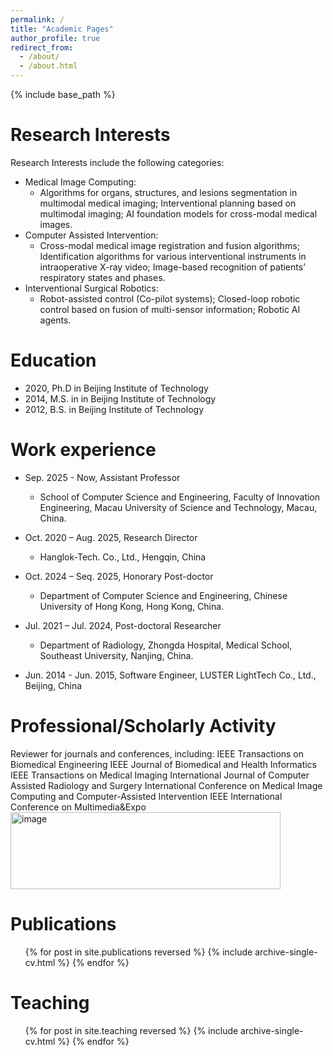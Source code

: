 ```yaml
---
permalink: /
title: "Academic Pages"
author_profile: true
redirect_from: 
  - /about/
  - /about.html
---
```


{% include base_path %}

Research Interests
====== 
Research Interests include the following categories:
* Medical Image Computing:
  * Algorithms for organs, structures, and lesions segmentation in multimodal medical imaging; Interventional planning based on multimodal imaging;  AI foundation models for cross-modal medical images.
* Computer Assisted Intervention:
  * Cross-modal medical image registration and fusion algorithms; Identification algorithms for various interventional instruments in intraoperative X-ray video; Image-based recognition of patients’ respiratory states and phases.
* Interventional Surgical Robotics:
  * Robot-assisted control (Co-pilot systems); Closed-loop robotic control based on fusion of multi-sensor information; Robotic AI agents.

Education
======

* 2020, Ph.D in Beijing Institute of Technology
* 2014, M.S. in in Beijing Institute of Technology 
* 2012, B.S. in Beijing Institute of Technology

Work experience
======
* Sep. 2025 - Now, Assistant Professor
  * School of Computer Science and Engineering, Faculty of Innovation Engineering, Macau University of Science and Technology, Macau, China.

* Oct. 2020 – Aug. 2025, Research Director
  * Hanglok-Tech. Co., Ltd., Hengqin, China

* Oct. 2024 – Seq. 2025, Honorary Post-doctor
  * Department of Computer Science and Engineering, Chinese University of Hong Kong, Hong Kong, China.

* Jul. 2021 – Jul. 2024, Post-doctoral Researcher
  * Department of Radiology, Zhongda Hospital, Medical School, Southeast University, Nanjing, China.

* Jun. 2014 - Jun. 2015, Software Engineer, LUSTER LightTech Co., Ltd., Beĳing, China

Professional/Scholarly Activity
======
Reviewer for journals and conferences, including:
IEEE Transactions on Biomedical Engineering
IEEE Journal of Biomedical and Health Informatics
IEEE Transactions on Medical Imaging
International Journal of Computer Assisted Radiology and Surgery
International Conference on Medical Image Computing and Computer-Assisted Intervention
IEEE International Conference on Multimedia&Expo
<img width="432" height="123" alt="image" src="https://github.com/user-attachments/assets/2c8eaf8e-85d6-4cdd-b1c1-93dfa187267e" />




Publications
======
  <ul>{% for post in site.publications reversed %}
    {% include archive-single-cv.html %}
  {% endfor %}</ul>
  
  
Teaching
======
  <ul>{% for post in site.teaching reversed %}
    {% include archive-single-cv.html %}
  {% endfor %}</ul>
